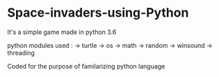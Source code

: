 # Space-invaders-using-Python
It's a simple game made in python 3.6

python modules used :
    -> turtle
    -> os
    -> math
    -> random
    -> winsound
    -> threading
    
Coded for the purpose of familarizing python language
